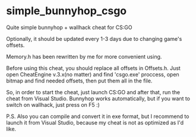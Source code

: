 # simple_bunnyhop_csgo
Quite simple bunnyhop + wallhack cheat for CS:GO

Optionally, it should be updated every 1-3 days due to changing game's offsets.

Memory.h has been rewritten by me for more convenient using.

Before using this cheat, you should replace all offsets in Offsets.h. Just open CheatEngine v.3.x(no matter) and find 'csgo.exe' proccess, 
open bitmap and find needed offsets, then put them all in the file.

So, in order to start the cheat, just launch CS:GO and after that, run the cheat from Visual Studio. Bunnyhop works automatically, but if you want to switch on wallhack,
just press on F5 :)

P.S. Also you can compile and convert it in exe format, but I recommend to launch it from Visual Studio, because my cheat is not as optimized as I'd like.
